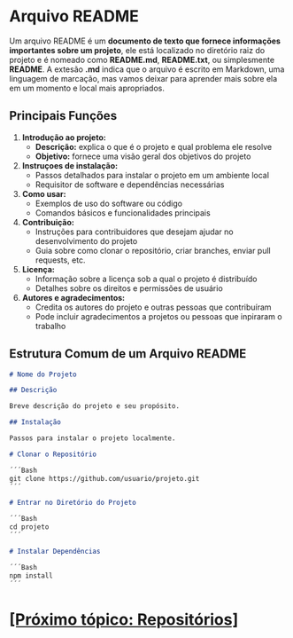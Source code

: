 # Arquivo README

Um arquivo README é um **documento de texto que fornece informações importantes sobre um projeto**, ele está localizado no diretório raiz do projeto e é nomeado como **README.md**, **README.txt**, ou simplesmente **README**. A extesão **.md** indica que o arquivo é escrito em Markdown, uma linguagem de marcação, mas vamos deixar para aprender mais sobre ela em um momento e local mais apropriados.

## Principais Funções

1. **Introdução ao projeto:**
    - **Descrição:** explica o que é o projeto e qual problema ele resolve
    - **Objetivo:** fornece uma visão geral dos objetivos do projeto
2. **Instruçoes de instalação:**
    - Passos detalhados para instalar o projeto em um ambiente local
    - Requisitor de software e dependências necessárias
3. **Como usar:**
    - Exemplos de uso do software ou código
    - Comandos básicos e funcionalidades principais
4. **Contribuição:**
    - Instruções para contribuidores que desejam ajudar no desenvolvimento do projeto
    - Guia sobre como clonar o repositório, criar branches, enviar pull requests, etc.
5. **Licença:**
    - Informação sobre a licença sob a qual o projeto é distribuído
    - Detalhes sobre os direitos e permissões de usuário
6. **Autores e agradecimentos:**
    - Credita os autores do projeto e outras pessoas que contribuíram
    - Pode incluir agradecimentos a projetos ou pessoas que inpiraram o trabalho

## Estrutura Comum de um Arquivo README

```Markdown
# Nome do Projeto

## Descrição

Breve descrição do projeto e seu propósito.

## Instalação

Passos para instalar o projeto localmente.

# Clonar o Repositório

´´´Bash
git clone https://github.com/usuario/projeto.git
´´´

# Entrar no Diretório do Projeto

´´´Bash
cd projeto
´´´

# Instalar Dependências

´´´Bash
npm install
´´´
```

# [[Próximo tópico: Repositórios]](./repositorios.md)